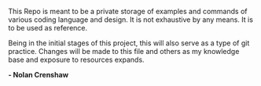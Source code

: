 This Repo is meant to be a private storage of examples and commands of various coding language and design. It is not exhaustive by any means. It is to be used as reference.

Being in the initial stages of this project, this will also serve as a type of git practice. Changes will be made to this file and others as my knowledge base and exposure to resources expands.

**- Nolan Crenshaw**